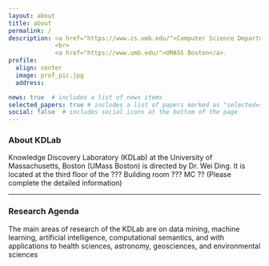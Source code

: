 ```yaml
---
layout: about
title: about
permalink: /
description: <a href="https://www.cs.umb.edu/">Computer Science Department</a> 
             <br>
             <a href="https://www.umb.edu/">UMASS Boston</a>.
profile:
  align: center
  image: prof_pic.jpg
  address:

news: true  # includes a list of news items
selected_papers: true # includes a list of papers marked as "selected={true}"
social: false  # includes social icons at the bottom of the page
---
```

### About KDLab
Knowledge Discovery Laboratory (KDLab) at the University of Massachusetts, Boston (UMass Boston) is directed by Dr. Wei Ding. It is located at the third floor of the ??? Building room ??? MC ?? (Please complete the detailed information)

---
### Research Agenda
The main areas of research of the KDLab are on data mining, machine learning, artificial intelligence, computational semantics, and with applications to health sciences, astronomy, geosciences, and environmental sciences



